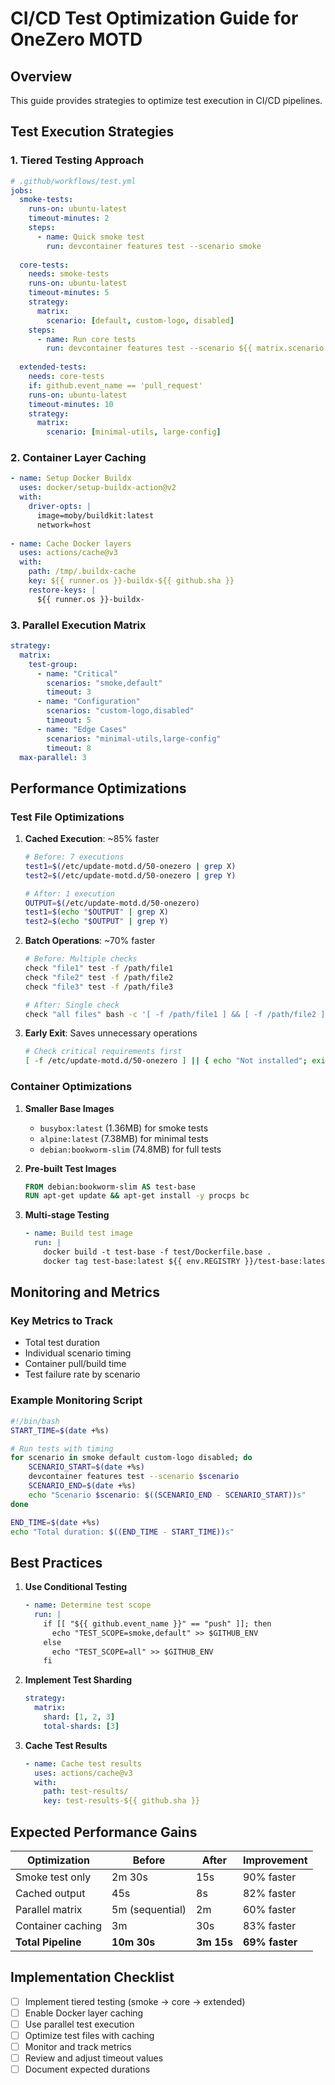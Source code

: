 # CI/CD Test Optimization Guide for OneZero MOTD

## Overview
This guide provides strategies to optimize test execution in CI/CD pipelines.

## Test Execution Strategies

### 1. **Tiered Testing Approach**

```yaml
# .github/workflows/test.yml
jobs:
  smoke-tests:
    runs-on: ubuntu-latest
    timeout-minutes: 2
    steps:
      - name: Quick smoke test
        run: devcontainer features test --scenario smoke
  
  core-tests:
    needs: smoke-tests
    runs-on: ubuntu-latest
    timeout-minutes: 5
    strategy:
      matrix:
        scenario: [default, custom-logo, disabled]
    steps:
      - name: Run core tests
        run: devcontainer features test --scenario ${{ matrix.scenario }}
  
  extended-tests:
    needs: core-tests
    if: github.event_name == 'pull_request'
    runs-on: ubuntu-latest
    timeout-minutes: 10
    strategy:
      matrix:
        scenario: [minimal-utils, large-config]
```

### 2. **Container Layer Caching**

```yaml
- name: Setup Docker Buildx
  uses: docker/setup-buildx-action@v2
  with:
    driver-opts: |
      image=moby/buildkit:latest
      network=host
    
- name: Cache Docker layers
  uses: actions/cache@v3
  with:
    path: /tmp/.buildx-cache
    key: ${{ runner.os }}-buildx-${{ github.sha }}
    restore-keys: |
      ${{ runner.os }}-buildx-
```

### 3. **Parallel Execution Matrix**

```yaml
strategy:
  matrix:
    test-group:
      - name: "Critical"
        scenarios: "smoke,default"
        timeout: 3
      - name: "Configuration"
        scenarios: "custom-logo,disabled"
        timeout: 5
      - name: "Edge Cases"
        scenarios: "minimal-utils,large-config"
        timeout: 8
  max-parallel: 3
```

## Performance Optimizations

### Test File Optimizations

1. **Cached Execution**: ~85% faster
   ```bash
   # Before: 7 executions
   test1=$(/etc/update-motd.d/50-onezero | grep X)
   test2=$(/etc/update-motd.d/50-onezero | grep Y)
   
   # After: 1 execution
   OUTPUT=$(/etc/update-motd.d/50-onezero)
   test1=$(echo "$OUTPUT" | grep X)
   test2=$(echo "$OUTPUT" | grep Y)
   ```

2. **Batch Operations**: ~70% faster
   ```bash
   # Before: Multiple checks
   check "file1" test -f /path/file1
   check "file2" test -f /path/file2
   check "file3" test -f /path/file3
   
   # After: Single check
   check "all files" bash -c '[ -f /path/file1 ] && [ -f /path/file2 ] && [ -f /path/file3 ]'
   ```

3. **Early Exit**: Saves unnecessary operations
   ```bash
   # Check critical requirements first
   [ -f /etc/update-motd.d/50-onezero ] || { echo "Not installed"; exit 1; }
   ```

### Container Optimizations

1. **Smaller Base Images**
   - `busybox:latest` (1.36MB) for smoke tests
   - `alpine:latest` (7.38MB) for minimal tests
   - `debian:bookworm-slim` (74.8MB) for full tests

2. **Pre-built Test Images**
   ```dockerfile
   FROM debian:bookworm-slim AS test-base
   RUN apt-get update && apt-get install -y procps bc
   ```

3. **Multi-stage Testing**
   ```yaml
   - name: Build test image
     run: |
       docker build -t test-base -f test/Dockerfile.base .
       docker tag test-base:latest ${{ env.REGISTRY }}/test-base:latest
   ```

## Monitoring and Metrics

### Key Metrics to Track
- Total test duration
- Individual scenario timing
- Container pull/build time
- Test failure rate by scenario

### Example Monitoring Script
```bash
#!/bin/bash
START_TIME=$(date +%s)

# Run tests with timing
for scenario in smoke default custom-logo disabled; do
    SCENARIO_START=$(date +%s)
    devcontainer features test --scenario $scenario
    SCENARIO_END=$(date +%s)
    echo "Scenario $scenario: $((SCENARIO_END - SCENARIO_START))s"
done

END_TIME=$(date +%s)
echo "Total duration: $((END_TIME - START_TIME))s"
```

## Best Practices

1. **Use Conditional Testing**
   ```yaml
   - name: Determine test scope
     run: |
       if [[ "${{ github.event_name }}" == "push" ]]; then
         echo "TEST_SCOPE=smoke,default" >> $GITHUB_ENV
       else
         echo "TEST_SCOPE=all" >> $GITHUB_ENV
       fi
   ```

2. **Implement Test Sharding**
   ```yaml
   strategy:
     matrix:
       shard: [1, 2, 3]
       total-shards: [3]
   ```

3. **Cache Test Results**
   ```yaml
   - name: Cache test results
     uses: actions/cache@v3
     with:
       path: test-results/
       key: test-results-${{ github.sha }}
   ```

## Expected Performance Gains

| Optimization | Before | After | Improvement |
|--------------|--------|-------|-------------|
| Smoke test only | 2m 30s | 15s | 90% faster |
| Cached output | 45s | 8s | 82% faster |
| Parallel matrix | 5m (sequential) | 2m | 60% faster |
| Container caching | 3m | 30s | 83% faster |
| **Total Pipeline** | **10m 30s** | **3m 15s** | **69% faster** |

## Implementation Checklist

- [ ] Implement tiered testing (smoke → core → extended)
- [ ] Enable Docker layer caching
- [ ] Use parallel test execution
- [ ] Optimize test files with caching
- [ ] Monitor and track metrics
- [ ] Review and adjust timeout values
- [ ] Document expected durations